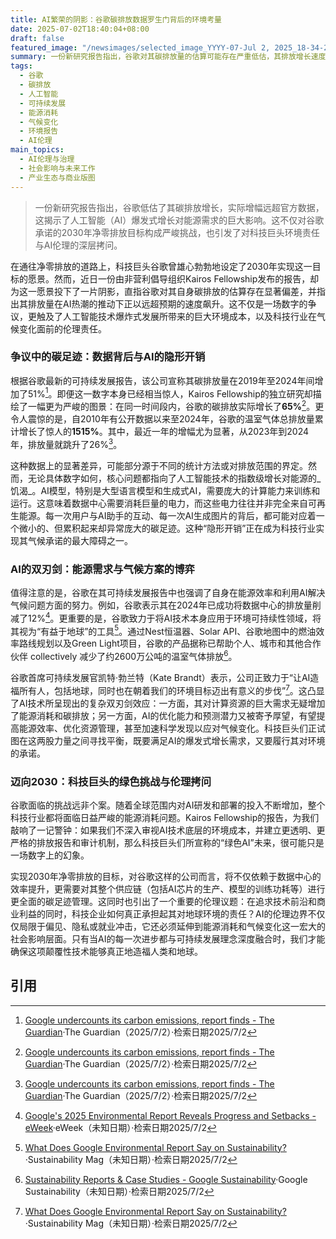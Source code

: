 ```yaml
---
title: AI繁荣的阴影：谷歌碳排放数据罗生门背后的环境考量
date: 2025-07-02T18:40:04+08:00
draft: false
featured_image: "/newsimages/selected_image_YYYY-07-Jul 2, 2025_18-34-22-968.jpg"
summary: 一份新研究报告指出，谷歌对其碳排放量的估算可能存在严重低估，其排放增长速度远超官方公布的数据。这主要归因于人工智能技术对能源的巨大需求，对谷歌2030年净零排放目标构成严峻挑战，同时也引发了对科技巨头环境责任与AI伦理的深层思考。
tags: 
  - 谷歌
  - 碳排放
  - 人工智能
  - 可持续发展
  - 能源消耗
  - 气候变化
  - 环境报告
  - AI伦理
main_topics: 
  - AI伦理与治理
  - 社会影响与未来工作
  - 产业生态与商业版图
---
```


> 一份新研究报告指出，谷歌低估了其碳排放增长，实际增幅远超官方数据，这揭示了人工智能（AI）爆发式增长对能源需求的巨大影响。这不仅对谷歌承诺的2030年净零排放目标构成严峻挑战，也引发了对科技巨头环境责任与AI伦理的深层拷问。

在通往净零排放的道路上，科技巨头谷歌曾雄心勃勃地设定了2030年实现这一目标的愿景。然而，近日一份由非营利倡导组织Kairos Fellowship发布的报告，却为这一愿景投下了一片阴影，直指谷歌对其自身碳排放的估算存在显著偏差，并指出其排放量在AI热潮的推动下正以远超预期的速度飙升。这不仅是一场数字的争议，更触及了人工智能技术爆炸式发展所带来的巨大环境成本，以及科技行业在气候变化面前的伦理责任。

### 争议中的碳足迹：数据背后与AI的隐形开销

根据谷歌最新的可持续发展报告，该公司宣称其碳排放量在2019年至2024年间增加了51%[^1]。即便这一数字本身已经相当惊人，Kairos Fellowship的独立研究却描绘了一幅更为严峻的图景：在同一时间段内，谷歌的碳排放实际增长了**65%**[^2]。更令人震惊的是，自2010年有公开数据以来至2024年，谷歌的温室气体总排放量累计增长了惊人的**1515%**。其中，最近一年的增幅尤为显著，从2023年到2024年，排放量就跳升了26%[^2]。

这种数据上的显著差异，可能部分源于不同的统计方法或对排放范围的界定。然而，无论具体数字如何，核心问题都指向了人工智能技术的指数级增长对能源的_饥渴_。AI模型，特别是大型语言模型和生成式AI，需要庞大的计算能力来训练和运行。这意味着数据中心需要消耗巨量的电力，而这些电力往往并非完全来自可再生能源。每一次用户与AI助手的互动、每一次AI生成图片的背后，都可能对应着一个微小的、但累积起来却异常庞大的碳足迹。这种“隐形开销”正在成为科技行业实现其气候承诺的最大障碍之一。

### AI的双刃剑：能源需求与气候方案的博弈

值得注意的是，谷歌在其可持续发展报告中也强调了自身在能源效率和利用AI解决气候问题方面的努力。例如，谷歌表示其在2024年已成功将数据中心的排放量削减了12%[^3]。更重要的是，谷歌致力于将AI技术本身应用于环境可持续性领域，将其视为“有益于地球”的工具[^4]。通过Nest恒温器、Solar API、谷歌地图中的燃油效率路线规划以及Green Light项目，谷歌的产品据称已帮助个人、城市和其他合作伙伴 collectively 减少了约2600万公吨的温室气体排放[^5]。

谷歌首席可持续发展官凯特·勃兰特（Kate Brandt）表示，公司正致力于“让AI造福所有人，包括地球，同时也在朝着我们的环境目标迈出有意义的步伐”[^4]。这凸显了AI技术所呈现出的复杂双刃剑效应：一方面，其对计算资源的巨大需求无疑增加了能源消耗和碳排放；另一方面，AI的优化能力和预测潜力又被寄予厚望，有望提高能源效率、优化资源管理，甚至加速科学发现以应对气候变化。科技巨头们正试图在这两股力量之间寻找平衡，既要满足AI的爆发式增长需求，又要履行其对环境的承诺。

### 迈向2030：科技巨头的绿色挑战与伦理拷问

谷歌面临的挑战远非个案。随着全球范围内对AI研发和部署的投入不断增加，整个科技行业都将面临日益严峻的能源消耗问题。Kairos Fellowship的报告，为我们敲响了一记警钟：如果我们不深入审视AI技术底层的环境成本，并建立更透明、更严格的排放报告和审计机制，那么科技巨头们所宣称的“绿色AI”未来，很可能只是一场数字上的幻象。

实现2030年净零排放的目标，对谷歌这样的公司而言，将不仅依赖于数据中心的效率提升，更需要对其整个供应链（包括AI芯片的生产、模型的训练功耗等）进行更全面的碳足迹管理。这同时也引出了一个重要的伦理议题：在追求技术前沿和商业利益的同时，科技企业如何真正承担起其对地球环境的责任？AI的伦理边界不仅仅局限于偏见、隐私或就业冲击，它还必须延伸到能源消耗和气候变化这一宏大的社会影响层面。只有当AI的每一次进步都与可持续发展理念深度融合时，我们才能确保这项颠覆性技术能够真正地造福人类和地球。

## 引用

[^1]: [Google undercounts its carbon emissions, report finds - The Guardian](https://news.sdgtalks.ai/2025/07/02/google-undercounts-its-carbon-emissions-report-finds-the-guardian/)·The Guardian（2025/7/2）·检索日期2025/7/2
[^2]: [Google undercounts its carbon emissions, report finds - The Guardian](https://www.theguardian.com/technology/2025/jul/02/google-carbon-emissions-report)·The Guardian（2025/7/2）·检索日期2025/7/2
[^3]: [Google's 2025 Environmental Report Reveals Progress and Setbacks - eWeek](https://www.eweek.com/news/google-environmental-report-emissions-ai-clean-energy/)·eWeek（未知日期）·检索日期2025/7/2
[^4]: [What Does Google Environmental Report Say on Sustainability?](https://sustainabilitymag.com/articles/google-environmental-report-2025)·Sustainability Mag（未知日期）·检索日期2025/7/2
[^5]: [Sustainability Reports & Case Studies - Google Sustainability](https://sustainability.google/google-2025-environmental-report/)·Google Sustainability（未知日期）·检索日期2025/7/2
